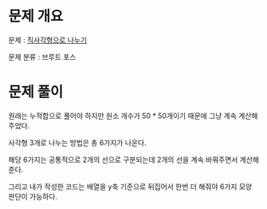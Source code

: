 # 문제 개요

문제 : [직사각형으로 나누기](https://www.acmicpc.net/problem/1451)

문제 분류 : 브루트 포스

# 문제 풀이

원래는 누적합으로 풀어야 하지만 원소 개수가 50 * 50개이기 때문에 그냥 계속 계산해주었다.

사각형 3개로 나누는 방법은 총 6가지가 나온다.

해당 6가지는 공통적으로 2개의 선으로 구분되는데 2개의 선을 계속 바꿔주면서 계산해준다.

그리고 내가 작성한 코드는 배열을 y축 기준으로 뒤집어서 한번 더 해줘야 6가지 모양 판단이 가능하다.